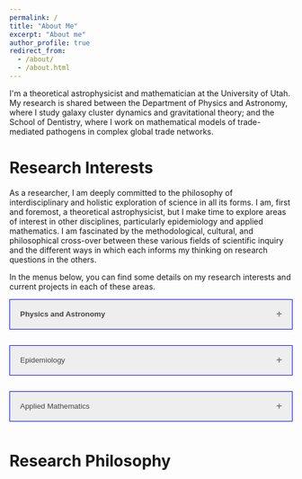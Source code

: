 ```yaml
---
permalink: /
title: "About Me"
excerpt: "About me"
author_profile: true
redirect_from: 
  - /about/
  - /about.html
---
```

<script>
var acc = document.getElementsByClassName("accordion");
var i;

for (i = 0; i < acc.length; i++) {
  acc[i].addEventListener("click", function() {
    this.classList.toggle("active");
    var panel = this.nextElementSibling;
    if (panel.style.maxHeight) {
      panel.style.maxHeight = null;
    } else {
      panel.style.maxHeight = panel.scrollHeight + "px";
    }
  });
}
</script>
<style>
.accordion {
  background-color: #eee;
  color: #444;
  cursor: pointer;
  padding: 18px;
  width: 100%;
  text-align: left;
  border: 1px solid blue;
  outline: none;
  transition: 0.4s;
}

/* Add a background color to the button if it is clicked on (add the .active class with JS), and when you move the mouse over it (hover) */
.active, .accordion:hover {
  background-color: #ccc;
}

/* Style the accordion panel. Note: hidden by default */
.panel {
  padding: 0 18px;
  background-color: white;
  max-height: 0;
  overflow: hidden;
  transition: max-height 0.2s ease-out;
}
.accordion:after {
  content: '\02795'; /* Unicode character for "plus" sign (+) */
  font-size: 13px;
  color: #777;
  float: right;
  margin-left: 5px;
}

.active:after {
  content: "\2796"; /* Unicode character for "minus" sign (-) */
}
</style>



   I'm a theoretical astrophysicist and mathematician at the University of Utah. My research is shared between the Department of Physics
and Astronomy, where I study galaxy cluster dynamics and gravitational theory; and the School of Dentistry, where I work on mathematical models
of trade-mediated pathogens in complex global trade networks. 



Research Interests
==================

As a researcher, I am deeply committed to the philosophy of interdisciplinary and holistic exploration of science in all its
forms. I am, first and foremost, a theoretical astrophysicist, but I make time to explore areas of interest in other disciplines, particularly
epidemiology and applied mathematics. I am fascinated by the methodological, cultural, and philosophical cross-over between
these various fields of scientific inquiry and the different ways in which each informs my thinking on research questions in the others.

In the menus below, you can find some details on my research interests and current projects in each of these areas.

<button class="accordion"><b>Physics and Astronomy</b></button>
<div class="panel">
  <p>My research interests in physics focus on the nature of extragalactic phenomena and how they inform our understanding of
more fundamental physical truths. I'm particularly interested in the nature of gravity, dark matter, dark energy, and the cosmological history
of our universe. I believe that our understanding of each of these phenomena is incomplete and that one of the next frontiers in physics could occur 
due to a paradigm shift in the way we understand the dynamics of our universe. 

Right now, my research largely focuses on galaxy clusters and their role in shaping our understanding of the universe. Galaxy clusters are
the largest relaxed structures in the universe and can tell us a lot about the nature of dark matter, gravity, and cosmology. Unfortunately, these
structures are not as well understood as we would like and many of the micro-physical processes underlying the hot, X-ray emitting gas in these systems
are incompletely described leading to systemic issues in our use of these systems for cosmology. My core focus is two-fold. Firstly, what are the 
relevant physical constraints on these systems? How does the plasma physics of the gaseous component drive phenomena? How can we better model these processes
to constrain our observational measurements? Secondly, how can galaxy clusters instruct us in the nature of gravity? Are they entirely self-consistent with General Relativity?
Modified gravity theories are known to break down in galaxy cluster regimes... Why does this happen? What can that tell us about the underlying nature of the universe?

To pursue this research, I work as a member of the X-ray Astrophysics group at the University of Utah (led by Dr. Daniel R. Wik). I focus on analytic, semi-analytic, and numerical
models of phenomena in galaxy clusters in both standard gravitational paradigms and in modified paradigms. In doing this research, I have contributed to our theoretical
understanding of the dynamics of both modified gravity theories and galaxy clusters in general. I am also a very active software developer for numerical approaches to these problems. See
my software page for a description of my code projects and those that I make heavy use of!
</p>
</div>

<button class="accordion">Epidemiology</button>
<div class="panel">
  <p>Lorem ipsum...</p>
</div>

<button class="accordion">Applied Mathematics</button>
<div class="panel">
  <p>Lorem ipsum...</p>
</div>

Research Philosophy
===================

